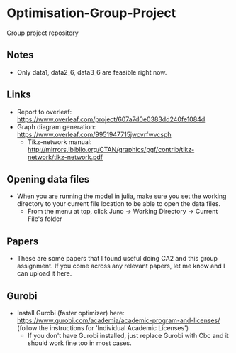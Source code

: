 # Optimisation-Group-Project
Group project repository

## Notes
* Only data1, data2_6, data3_6 are feasible right now.

## Links
* Report to overleaf: https://www.overleaf.com/project/607a7d0e0383dd240fe1084d
* Graph diagram generation: https://www.overleaf.com/9951947715jwcvrfwvcsph
	* Tikz-network manual: http://mirrors.ibiblio.org/CTAN/graphics/pgf/contrib/tikz-network/tikz-network.pdf
## Opening data files
* When you are running the model in julia, make sure you set the working directory to your current file location to be able to open the data files. 
	* From the menu at top, click Juno -> Working Directory -> Current File's folder
	
## Papers
* These are some papers that I found useful doing CA2 and this group assignment. If you come across any relevant papers, let me know and I can upload it here.
	
## Gurobi
* Install Gurobi (faster optimizer) here: https://www.gurobi.com/academia/academic-program-and-licenses/ (follow the instructions for 'Individual Academic Licenses')
	* If you don't have Gurobi installed, just replace Gurobi with Cbc and it should work fine too in most cases.

